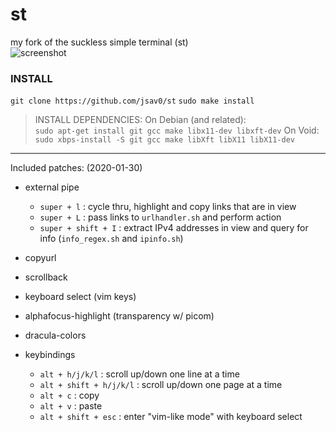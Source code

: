 # st
my fork of the suckless simple terminal (st)  
![screenshot](http://n0a110w.xyz/img/compress/iseG.png)
### INSTALL
`git clone https://github.com/jsav0/st`
`sudo make install`
> INSTALL DEPENDENCIES:
On Debian (and related):  
`sudo apt-get install git gcc make libx11-dev libxft-dev`
On Void:  
`sudo xbps-install -S git gcc make libXft libX11 libX11-dev`
---
Included patches: (2020-01-30)
- external pipe
  - `super + l` : cycle thru, highlight and copy links that are in view  
  - `super + L` : pass links to `urlhandler.sh` and perform action  
  - `super + shift + I` : extract IPv4 addresses in view and query for info (`info_regex.sh` and `ipinfo.sh`)  
- copyurl
- scrollback
- keyboard select (vim keys)
- alphafocus-highlight (transparency w/ picom)
- dracula-colors

- keybindings
  - `alt + h/j/k/l` : scroll up/down one line at a time
  - `alt + shift + h/j/k/l` : scroll up/down one page at a time
  - `alt + c` : copy
  - `alt + v` : paste
  - `alt + shift + esc` : enter "vim-like mode" with keyboard select

